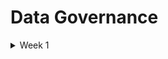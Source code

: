 # Data Governance

<details>
 <summary> Week 1 </summary>

# What is Data Governance

* Data governance is all about managing data well, but data governance is not restricted to only data management.
* Today, when data is managed well, it can drive innovation and growth and can be an enterprise’s most abundant and important lever for success.
* Successful data governance also means that data risks can be minimized, and data compliance and regulatory requirements can be met with ease.
* This can bring important comfort to business leaders who, in some jurisdictions, can now be personally liable for issues arising from poor data management.
* Every organization manages data at some level. All businesses generate, process, use, and store data as a result of their daily operations.
* But there’s a huge difference between businesses that casually manage data and those that consider data to be a valuable asset and treat it accordingly.
* This difference is characterized by the degree to which there are formalities in managing data.

# Data Governance vs Data Management

* Within the EIM space, there are many terms that sound like they might mean the same thing.
* There is often confusion about the difference between data governance and data management.
* Data governance is focused on roles and responsibilities, policies, definitions, metrics, and the lifecycle of data.
* Data management is the technical implementation of data governance.
* For example, databases, data warehouses and lakes, application programming interfaces (APIs), analytics software, encryption, data crunching, and architectural design and implementation are all data management features and functions.

# Data Governance versus Information Governance 

* Similarly, in EIM, you may want clarity on the difference between data governance and information governance.
* Data governance generally focuses on data, independent of its meaning.
* For example, you may want to govern the security of patient data and staff data from a policy and process perspective, despite their differences. The interest here is in the data, not as much in the business context.
* Information governance is entirely concerned with the meaning of the data and its relationship in terms of outcomes and value to the organization, customers, and other stakeholders.
* This shouldn’t present an issue as long as the strategy for data governance is well understood.
* You should understand the context of data, a concept known as data intelligence, and the desired business outcomes, to complement data governance efforts in a valuable manner.

# The value of Data Governance

* Fundamentally, data governance is driven by a desire to increase the value of data and reduce the risks associated with it. It forces a leap from an ad hoc approach to data to one that is strategic in nature.

# Advantages of good data governance

* Improved data quality
* Expanded data value
* Increased data compliance
* Improved data-driven decision-making
* Enhanced business performance
* Greater sharing and use of data across the enterprise and externally
* Increased data availability and accessibility
* Improved data search
* Reduced risks from data-related issues
* Reduced data management costs
* Established rules for handling data
* Any one of these alone is desirable, but a well-executed and maintained data governance program will deliver many of these and more.
* For example, poor-quality data that is not current, inaccurate, and incomplete can lead to operating inefficiencies and poor decision-making.
* Data governance does not emerge by chance. It’s a choice and requires organizational commitment and investment.

# Creating a Data Governance Program

* Defining the vision, goals, and benefits.
* Analyzing the current state of data governance and management.
* Developing a proposal based on the first two steps, including a draft plan.
* Achieving leadership approval.
* Designing and developing the program.
* Implementing the program.
* Monitoring and measuring performance.
* Maintaining the program.
* Data governance is about managing data well and helping to deliver its optimum value to your organization. It includes ensuring your data is available, usable, and secure.

# Developing a Data Governance Framework

* While there are many framework variations to choose from, including ISACA’s Control Objectives for Information and Related Technologies (COBIT) IT governance framework, they share some common components that address people, processes, and technology.

# Leadership and Strategy

* Your data governance program must be aligned with the strategy of the organization.
*  For example, how can data governance support the role that data plays in enabling growth in specific markets?
* Data plays a role in many aspects of organizational strategy, including risk management, innovation, and operational efficiencies, so you must ensure there’s a clear alignment between these aspects and the goals of data governance.

# Roles and Responsibilities

* Your data governance program will only be possible with the right people doing the right things at the right time.
* Every data governance framework includes the identification and assignment of specific roles and responsibilities, which range from the information technology (IT) team to data stewards.

# Policies, Processes and Standards

* At the heart of every data governance program are the policies, processes, and standards that guide responsibilities and support uniformity across the organization.
* Each of these must be designed, developed, and deployed. Depending on the size and complexity of the organization, this can take significant effort.
* Policies, processes, and standards must include accountability and enforcement components; otherwise it’s possible they will be dead on arrival.

# Metrics

* The data governance program must have a mechanism to measure whether it is delivering the expected results.
* Capturing metrics and delivering them to a variety of stakeholders is important for maintaining support, which includes funding.
* You’ll want to know if your efforts are delivering on the promise of the program.
* Based on the metrics, you and your team can make continuous improvements (or make radical changes) to ensure that the program is producing value.

# Tools

* Based on the metrics, you and your team can make continuous improvements (or make radical changes) to ensure that the program is producing value.
* These include tools for master data management, data catalogs, search, security, integration, analytics, and compliance.
* In recent years, many data science-related tools have made leaps in terms of incorporating ease-of-use and automation.
* What used to be complex has been democratized and empowered more team members to better manage and derive value from data.

# Communication and Collaroration

* With the introduction of data governance and the ongoing, sometimes evolving, requirements, high-quality communications are key.
* This takes many forms, including in-person meetings, emails, newsletters, and workshops.
* Change management, in particular, requires careful attention to ensure that impacted team members understand how the changes brought about by the data governance program affect them and their obligations.
* A large number of disparate stakeholders need to work together in order to effectively govern data.
* It also requires clear channels between teams, such as regular meetings. Online collaboration platforms are increasingly being used too.

# Preparing for Data Governance

* Data governance requires careful treatment, beginning with understanding whether an organization is ready to accept it.
* As the following sections make clear, there are some traps that you can avoid if you and your team are diligent.
* Being ready as an organization involves determining the extent to which a data culture exists.
* Intuitively you can conclude that an immature, reactive data culture, where data is simply handled in an ad hoc manner, is an entirely different experience than a sophisticated data-driven culture.
* There are other prerequisites for data governance success. These include ensuring that the organization’s strategy is fully aligned with the proposed program.
* As mentioned, any misalignment here is the number one reason data governance program deployments fail.

# Data Culture

* Many well-designed projects and initiatives fall flat and fail even though their teams seem to have done everything right.
* Too often, the work gets deployed into an environment that is either not ready for change or doesn’t have the optimum conditions for success.
* Culture will always defeat the greatest of strategies almost every time. Imagine for a moment designing and deploying a data governance program for an organization that has little or no data culture.
* Intuitively this sounds like a disaster in the making. To be fair, every organization has some form of a data culture; it just might not be in an ideal state.

# Assessing the Data Culture 

* If you want to increase your chances of success - you need to understand the data culture of your organization and determine how to broaden and mature it if necessary.
* You need an environment for success.
* On a basic level, data culture is how your organization values data and how it manages and uses it.
* There’s a wide chasm between companies that simply manage data as a consequence of doing business versus those that consider data central to how their organization operates and makes decisions
* Effective data cultures support and empower all employees, from the newest intern to the CEO, to access and use meaningful and timely data for their work.
* Such cultures ensure that employees have attained the skills they need to use data analytics and can make good data-driven decisions.
* It’s not an overstatement to say that these types of organizations are often defined by their enlightened and competitive use of data.
* In a data culture, decisions don’t rely on gut feelings, guesses, or the opinion of the highest-paid/ranking person in the room. Rather, decisions are based on data and the insights they can produce.
* In a world undergoing rapid digital transformation, data is the metaphorical oil that is powering and enabling it all.
* To be competitive, a progressive data-driven strategy is no longer optional. It’s a central concern. Data culture can be now considered a new way of doing business in the digital age.
* Leaders in all types of organizations are recognizing that to succeed in the third decade of the 21st century and beyond, they must leverage the enormous power and value of data.
* This acknowledgment, and the actions that senior leaders take to foster the use of data, is the primary success factor in the development and maturity of an effective data culture.
* Trust comes in a close second. This means that team members will only make data-driven decisions if they trust the data they’re using.
* Trust is built when data is high-quality, its origin and value are understood, and team members know how it can contribute to the goals of the business.
* To start, you need to assess the maturity of your organization’s data culture.
* You and your team can interview leaders and team members.
* You can also observe how people make decisions, how decisions are communicated, and the degree to which data is currently governed and managed.
* It won’t be just one thing that provides a score for your data culture, but a mix of inputs.
* If the conclusion is that your data culture is sufficient for the introduction of a data governance program, you’re in good shape.

# Maturing the Data Culture

* Help leaders communicate the value of data and model the type of behavior that demonstrates that data is a priority. This must include communicating the positive results of using data.
* Provide basic tools and education for data use that include manipulating data, analytics, data cleansing, basic query commands, and visualization. Don’t overlook the remarkable capabilities of common applications such as spreadsheets.
* Do something, even if it’s small, to show progress. A successful data culture doesn’t begin with the deployment of complex, far-reaching solutions. Rather, it can be eased into the organization via basic data-management skills offered in a classroom setting or online.
* Recognize that resistance and frustration are part of the journey. Rather than fighting it, find ways to bring comfort and rewards to team members. At a minimum, provide a channel for feedback and positive discussion.

# Assessing Data Governance Readiness

* The basis of a data culture exists.
* The program is 100 percent aligned with business strategy.
* Senior leadership is 100 percent committed to the program and its goals.
* Senior leadership understands this is a strategic, enterprise program and not the sole responsibility of the IT department.
* One or more sponsors have been identified at an executive level.
* The program has the commitment to fund its creation and to maintain it in the long term.
* The organization understands this is an ongoing program and not a one-off project.
* You have documented the return-on-investment (ROI).
* Legal and compliance teams (internally or externally) understand and support the goals of the program.
* Fundamental data skills exist for the data governance journey.
* The IT organization is capable and resourced to support the program.
* This list is not exhaustive and there may be other items you consider relevant to your organization.

# Defining Data 

* Data refers to collections of digitally stored units, in other words, stuff that is kept on a computing device.
* These units represent something meaningful when processed for a human or a computer.
* Single units of data are traditionally referred to as datum and multiple units as data.
* However, the term data is often used in singular and plural contexts and, in this course, We are going to simply refer to both as data.
* Data is also defined based on its captured format. Specifically, at a high level, it falls into one of the following categories:
* Structured: Data that has been formatted to a set structure; each data unit fits nicely into a table in a database. It’s ready for analysis. Examples include first name, last name, and phone number.
* Unstructured: Data that are stored in a native format must be processed to be used. Further work is required to enable analysis. Examples include email content and social media posts.
* Semi-structured: Data that contains additional information to enable the native format to be searched and analyzed.

# From Data to Insight

* Creating, collecting, and storing data is a waste of time and money if it’s being done without a clear purpose or intent to use it in the future.
* Certain exceptions may be logical to collect data even when we don’t have a reason because it may have value at some point in the future, but this is only an exception.
* Generally, an organization is onboarding data because it’s required for some purpose.

# The role of Data in the 21st Century

* Since the early days of data processing in the 19th and 20th centuries right through to digital transformation in the 21st century, data has played many important roles.
* It’s helped us understand the world in completely new ways, improved our ability to make better-informed decisions, and supported our efforts to solve all manner of problems. In this way, it’s fair to say that data has always been important.
* Something is quite clear though. The value data that has been added over the course of many decades has not remained flat.
* In these early decades of the 21st century, we are producing more data than we can handle, and the depth, breadth, and quality of the data that is being used are reshaping not just the tools and capabilities of our industries and cities, but the nature of how we learn, socialize, and entertain ourselves.
*  It’s also elevating risks that we may previously have characterized as annoyances to a world today where a cyberattack can result in millions of dollars of losses in hours.

# Data-Driven Decision-Making

* Perhaps one of the greatest values of data is its ability to help us all make better decisions.
* Intuitively reading the customer reviews of a restaurant on a website such as Hello Peter or Google Reviews can help you decide whether you want to eat there.
* It’s valuable to you, but it’s also valuable to the restaurant owner.
* Those reviews can make a big difference, including being a motivation for action. Perhaps the restrooms should be cleaner.
* Deciding on a restaurant based on reviews is an example of data-driven decision-making, but it’s also on the less complex end of the decision-making spectrum.
* Deciding to enter a new market with an existing product or service requires a deep understanding that can come from rich sets of data.
* If the data exists and you have the tools to process and interpret it, you may be well-positioned to make the right decision.
* It may also be easier to decide because you’re able to get the answers to your concerns.
* Conversely, without good data and the skills and tools to analyze it, a bad and costly decision may result. This happens far too often.
* The availability of abundant good quality data has been a boon for decision-making. You should note that I said good-quality data.
* Consider this; if you make a decision based on bad data, your challenges will be entirely different.
* Abundant data is a product of the 21st century, but quality data is the product of deliberate actions.
* Data governance plays a central role when aspiring for data quality. 

# Data as the New Oil

* Just as oil drove and grew economies in the past, data is doing that now.
* Some have subsequently added that just like oil, data has value but must first be processed to be useful. Specifically, oil is refined to make gas, plastics, and other useful chemicals.
* In a similar fashion, data must be organized and analyzed to understand patterns, make decisions, identify problems, and feed other systems.
* Without these additional steps of organizing and analyzing, oil and data are similar in that they are notably messy and unusable in their raw form.
* Like oil, those who control large repositories of high-value data have disproportionate power.

# Data Ownership

* For something to be properly managed, someone needs to be responsible.
* These rights may span from lightweight oversight and control to rigorous rules that are legally enforceable.

# Data Architecture

* When designing the technical needs of an organization to support its business strategy, this practice is known as enterprise architecture (EA).
* Data architecture is a direct reflection of data governance. 
* Using standards and established principles, organizations can analyze, design, plan, and implement the right technologies, policies, and projects to support business goals.
* A subset of EA is data architecture.
* In the same manner, which you can consider the holistic nature of EA in support of the organization’s strategy.
* Data architecture is the manner in which data design and management decisions are being made to align with EA and in turn, with the business.
* Simply stated, data architecture is the agreed blueprint for how data supports an organization’s functions and technologies.
* When high-quality enterprises and data architectures both exist, organizations run more smoothly, and they can transform as conditions (either internally or in the marketplace) dictate.
* The absence or poor implementation of both can stifle digital transformation efforts, create high levels of complexity, and increase the possibility of failure.

# Data Architecture supports the following

* Ensuring data is available to those who need it and are approved to use it.
* Reducing the complexity of accessing and utilizing data.
* Creating and enforcing data protections to support organizational policies and obligations.
* Adopting and agreeing to data standards.
* Optimizing the flow and efficient use of data to eliminate bottlenecks and duplication.
* An established and functioning data architecture immediately signals that an organization values data, manages it as a critical business asset, and has controls in place to ensure that it aligns with business needs.
* Indeed, like EA, data architecture is not the exclusive realm of technologists but a cross-organizational responsibility.
* In most medium to large organizations, data must efficiently flow across business silos, such as sales and product development, and serve many different audiences in multiple forms.   

# The Lifecycle of Data

1. Creation:  This is the stage at which data comes into being. It may be manual or automated and get created internally or externally. Data is created all the time by a vast number of activities that include system inputs and outputs.
2. Storage:  Once data is created and assuming you want it available for later use, it must be stored. It most likely will be contained and managed in a database. The database needs a home, too as a local hard drive, server, or cloud service.
3. Usage:  Hopefully you’re capturing and storing data because you want to use it. Maybe not immediately, but at some point, perhaps for analysis. Data may need to be processed to be useful. That could include cleansing it of errors, transforming it to another format, and securing access rights.
4. Archival:  In this stage, you identify data that is not currently being used and move it to a long-term storage system out of your production environment. If it's needed at some point in the future, it can be retrieved and utilized.
5. Destruction:  Despite a desire by some to keep everything forever, there is a logical point where destruction makes sense or is required by regulation or policy. Data destruction involves making data inaccessible and unreadable. It can include the physical destruction of a device such as a hard drive.

# Understanding the impact of Big Data

* Data isn’t some kind of new phenomenon. In fact, we’ve been capturing and storing data in an analog fashion for thousands of years.
* The Romans, for example, used ledgers to keep track of their various activities across their expansive empire.
* Fast-forward to the 20th century and the Cold War was instrumental in the technological leaps that resulted in microprocessors and the classical computing we use today.
* One by-product of the Cold War, the space race between the United States and the Soviet Union, accelerated innovation in computing and telecommunications.

# The Role of the U.S Census in The Information Revolution

* Processing data on some form of computing device has been around since the late 1800s. In fact, the need for a mechanism to better tabulate the results of the U.S.
* Constitutional requirement to conduct a population census every ten years is said to be the origin of data processing.
* Counting all the people and other data points in the 1880 census took almost eight years.
* It’s assumed it was full of errors. It was also a boring, tedious process.
* Credit for the first company to automate and commercialize the processing of this data goes to the Tabulating Machine Company, founded in 1896.

# Difining Big Data

* Big data is structured and unstructured data that is so massive and complex in scale, that it’s difficult and often impossible to process via traditional data management techniques.

# One way to define and characterize big data is through these five Vs:

* Volume: The sheer scale of data being produced is unprecedented and requires new tools, skills, and processes.
* Variety: There are already a lot of legacy file formats, such as CSV and MP3, and with new innovations, new formats are emerging all the time. This requires different methods of handling, from analysis to security.
* Velocity: With so many collection points, digital interfaces, and ubiquitous connectivity, data is being created and moved at increasing speed. Consider that in 2021, Instagram users created, * uploaded, and share 65,000 pictures a minute.
* Variability:  The fact that the creation and flow of data are unpredictable.
* Veracity:  The quality, including accuracy and truthfulness, of large volume of disparate sets of data, can differ considerably, causing challenges to data management.

# Drivers of Big Data

* At a technology conference in 2003, the then-CEO of Google, Eric Schmidt. At the time said that every two days the world was creating more data than all the data created since the dawn of civilization.
* Big data was a thing even before Android and Apple smartphones and apps started generating data.
* This was before we had connected billions of devices, called the Internet of Things (IoTs), which would eventually begin collecting all manner of data.
* Big data even predates videos of cats published every day on social media platforms.
* By the third decade of the 21st century, with so many devices connected and the world in a state of digital transformation, the volume of data being created had experienced a Cambrian explosion.
* Cambrian explosion — a term the data science community has adopted from an early period in history notable for the rapid introduction of life into the natural environment.
* We were regularly well into the zettabyte range of data and its growth curve was continuing relentlessly.
* In 2021, global technology use generated 79 zettabytes of data, and it is anticipated to hit 180 zettabytes in 2025.
* A learner seeing this course in 2040 might read the previous sentence and not be impressed at such small numbers, the same way a 32GB smartphone was considered a large amount of space in 2015.

# Consequences of Big Data

* While these big data statistics are impressive, they don’t really paint the full picture. It might be easy, for example, to assume that all the data is good quality. You might believe it is easy to analyze.
* You may even think it is easily accessible. Most of these assumptions and many related ones will likely be incorrect.
* For starters, up to 80 percent of data is unstructured.
* That’s a challenge right there. The vast majority of organizations struggle with unstructured data.
* In addition, a lot of this data is duplicative. Some of it will be bad data, which means it can’t be trusted, has errors, or includes some other substantive challenge.
* An over-used quote attributed to the 19th century U.S. retailer John Wanamaker stated that half his advertising budget was wasted but he just didn’t know which half.
* In a time when advertising was mainly billboards and newspapers, it was nearly impossible to know which advertising resulted in a sale.
* Today, a combination of hyperconnectivity and data has upended this predicament. Marketers using the latest technology can better understand the marketplace in granular detail.
* They can target specific audiences, and even specific individuals, where the chance of a sale is highest.

# What about small data?

* While so many of our business activities in the digital economy are driven by big data, there are still a lot of small data sets that are instrumental in decision-making and day-to-day operations.
* Think about all the spreadsheets that come by your inbox, the short surveys, or those go-to lists that we’ve all compiled and can’t live without.
* It’s not nearly as glamorous as big data, but in some cases, it may be argued as valuable.
* Big questions can be answered in small data.
* In fact, big data is often more meaningful when broken into smaller, more manageable chunks.
* chunks - an increasingly popular definition of small data. Smaller, logically arranged data can be the way to make sense of big data.
* In some circumstances, it may be the only way.

# Enter the Realm of Smart Data 

* Smart data has emerged as a new term that defines big data that’s been optimally prepared for use to deliver the highest business value.
* Instead of being overwhelmed by the distractions inherent to the volume, velocity, and variety of data in big data sets, processes are applied to big data to prepare it for specific uses.
* For example, marketing teams can target potential customers with precision. Analytics applications can use high-quality real-time data generated in a manufacturing setting.
* Smart data uses new processes and tools to make the data most useful.
* For example, the increasing use of artificial intelligence (AI) is now being applied to find patterns in unstructured big data and extract the data that is most relevant for a given application.
* Using new methods such as AI reduces time, lowers errors, and enables the creation of data subsets that may not have been previously possible.
* In addition, smart data solutions are often applied at the point of collection rather than a post-processing solution.
* In the 21st century we must recognize that all data can have value — big, small, and smart. Data governance is concerned with data no matter what form it takes.

# Identifying the Roles of Data 

* To fully appreciate the value that data brings to every organization, it’s worth exploring the many ways that data shows up on a daily basis.
* Recognizing the incredible diversity of data use and the exposure it has across all business functions reinforces its importance.
* It's critical to ensure that data is high quality, secure, compliant, and accessible to the right people at the right time.
* Data isn’t something that just concerns the data analytics team or the information technology department. It’s also not something that is limited to decision-makers and leaders.

# Operations 

* Business operations concern themselves with a diverse set of activities to run the day-to-day needs and drive the mission of an organization.
* Each business has different needs, and operational functions reflect these specific requirements. Some core functions show up in almost every organization.
* Consider payroll, order management, and marketing. At the same time, some operational support won’t be required.
* Not every organization needs its own IT organization, or if it’s a service business, it may not have a warehouse.
* Operations run on and are powered by a variety of data and information sources. They also create a lot of both, too.
* The performance of operations is often easily quantified by data.
* For example, in a human resources (HR) function, they’ll want to know how many openings there are, how long openings are taking to fill, and who is accepting offers.
* There’s a multitude of data points to quantify the answers to these so that relevant decisions can be made.
* In HR, data is also created by the activities of the function.
* For example, candidates enter data when they apply for a position, data is entered when evaluating an applicant, and all along the way the supporting systems log a variety of automated data, such as time, date, and how long an application took to complete online.
* Operations use data to make decisions, enable systems to run, and deliver data to internal and external entities. For example, a regional sales team will deliver their monthly results to headquarters to be presented to vice presidents or the C-suite.
* Many data functions in support operations are automated. For example, a warehouse inventory system may automatically generate a replenishment order when stock drops to a certain level.
* Consider all the notifications that systems generate based on triggers. Who hasn’t received an email notifying them that they haven’t submitted their time and expense report?

# Strategy

* Every organization has a strategy, whether it’s articulated overtly or not. At the organizational level, this is about creating a plan that supports objectives and goals.
*  It’s essentially about understanding the challenges to delivering on the organization’s purpose and then agreeing on the proposed solutions to those challenges.
* Strategy can also be adopted at the department and division levels, but the intent is the same: understand the journey ahead and make a plan.
* Strategy leads to implementation and requires the support of operations to realize its goals. In this way, strategy and operations are two sides of the same coin.
*  Done right, a data-driven strategy delivered with operational excellence can be a winning ticket.
* Creating a strategy typically comes down to a core set of activities. It begins with an analysis of the environment followed by some conclusions on what has been gathered.
* Finally, a plan is developed, driven by some form of guiding principles. These principles may be derived from the nature of the work, the values of the founders, or some other factors.
* Deeply tied to all these steps is the availability of good quality data that can be processed and analyzed and then turned into actionable insights.
* Certainly, data and information won’t be the only mechanisms in which the plan will be constructed.
* There must be room for other perspectives, including the strength of belief that people with experience bring to the discussion.
* The right mix of data and non-data sources must be considered. Too much of one or the other may not deliver the expected results.
* A best practice for strategy development is to consider it an ongoing process.
* This doesn’t mean updating the strategy every month — as strategies are intended to last for several years — but it may mean revisiting the strategy every six months and tweaking it as necessary.
* Revisions to strategy should be guided by new data, which can mean new knowledge and new insights.
* While a regular process of strategy revisions is encouraged, new information that suddenly presents itself can trigger an impromptu update.
* In the 21st century, organizations need to react quickly to environmental conditions to survive. Data will form the backbone of your response system.

# Decision-Making

* It’s generally accepted in business that the highest form of value derived from data is the ability to make better-informed decisions.
* Without even creating a single unit of raw data, there’s a universe of existing data and information at our fingertips
* In addition, increasing numbers of easy-to-use analysis capabilities and tools are democratizing access to insight.
* Popular consumer search engines such as Google and Bing have transformed how we make decisions.
* Doctors, for example, now deal with patients who are more informed about their symptoms and their causes
* Within organizations, access to abundant data and information has resulted in quicker, timeous, and better-quality business decisions.
* For example, executives can understand their strengths, weaknesses, opportunities, and threats closer to real time.
* For most, gone are the days of waiting until the end of the fiscal quarter to get the good or bad news.
* Even if the information is tentative in the interim, it’s vastly better than being in the dark until it may be too late.
* While there’s little surprise that data-driven decision-making is a fundamental business competency, it all hinges on decision-makers getting access to quality data at the right time.
* Abundant and out-of-date data are not synonymous with data value. Bad data may be worse than no data.
* Bad data processed into information and then used as the basis for decisions will result in failure.
* The outcome of decisions based on bad data could range from a minor mistake to job termination right up to the closing of the business.

# Measuring

* Organizations are in a continuous state of measurement, whether it’s overt or tacit. Every observed unit of data contributes to building a picture of the business.
* The often-used adage, what gets measured gets managed, is generally applicable. That said, some things are hard to measure and not everything gets measured.
* The aspiration for every leader is that they have the information they need when they need it.
* You might not always think of it this way, but that information is going to be derived from data that is a result of some form of measurement.
* Data measurements can be quantitative or qualitative.
* Quantitative data is most often described in numerical terms, whereas qualitative data is descriptive and expressed in terms of language.
* The type of information desired directly correlates to the measurement approach.
* This is going to inform your choices of at least what, when, where, and how data is captured.
* A general rule is only to capture and measure what matters.
* Some may argue that capturing data now to measure later has value even if there isn’t a good case yet.
* I can buy that but be careful with your limited resources and the potential costs.
* “Not everything that can be counted counts, and not everything that counts can be counted.”
* This quote teaches us that being overly passionate to believe that you can always find relevance in any type of data, be the mere fact that you can identify data elements.

# Monitoring

* This is an ongoing process of collecting and evaluating the performance of, say, a project, process, system, or another item of interest.
* Often the results collected are compared against some existing values or desired targets.
* For example, a machine on a factory floor may be expected to produce 100 widgets per hour.
* You engage in some manner of monitoring in order to inform whether, in fact, this expectation is being met.
* Across a wide range of activities, monitoring also helps to ensure the continuity, stability, and reliability of that being supervised.
* The data produced through monitoring feeds reports, real-time systems, and software-based dashboards.
* A monitor can tell you how much power is left in your smartphone, whether an employee is spending all their time on social media, or if through predictive maintenance, a production line is about to fail.
* Monitoring is another process that converts data into insight and as such, exists as a mechanism to guide decisions.
* The role of data in measurement and monitoring often go hand-in-hand.
* Intuitively you know you have to measure something that you want to monitor.
* The takeaway here is not the obvious relationship they have, but the fact that data is a type of connective tissue that binds business functions.
* This interdependence requires oversight and controls, as stakeholders often have different responsibilities and permissions.
* For example, the people responsible for providing measurement data on processes may belong to an entirely different team from those who have to monitor and report on the measurement data.
* Those who take action may again belong to an entirely different department in the organization.
* Data monitoring is also the process of evaluating the quality of data and determining if it is fit for purpose.
* To achieve this, it requires processes, technologies, and benchmarks.
* Data quality monitoring metrics may include areas such as completeness and accuracy.
* By continuously monitoring the quality of the data in your organization, opportunities and issues may be revealed in a timely manner.
* Then, if deemed appropriate, actions can be prioritized.

# Insight Management

* Data forms the building blocks of many business functions.
* In support of decision-making — arguably its most important value — data is the source for almost all insight.
* As a basic definition, business insight is sometimes referred to as information that can make a difference.
* It’s not enough to simply collect lots of data and expect that insight will suddenly emerge. There must be an attendant management process.
* Thus, insight management means ensuring that data and information are capable of delivering insight.
* Insight management begins with gathering and analyzing data from different sources.
* In order to determine what data to process, those responsible for insight management must deeply understand the organization’s information needs.
* They must be knowledgeable about what data has value. In addition, these analysts must know how information flows across the organization and who it must reach.
* With the data gathered and processed, analytics will be applied — this is the interpretation of the data and its implications.
* Insight management involves designing and creating the most effective manner to communicate any findings.
* For different audiences, different mechanisms may be required.
* This is seldom a one-size-fits-all. Some people will want an executive summary while others may want the painful details.
* For an insight to be most valuable, it must be the right information, at the right time, in the right format, for the right people. But this in general is no simple task.

# Reporting

* 
















  





</details>
